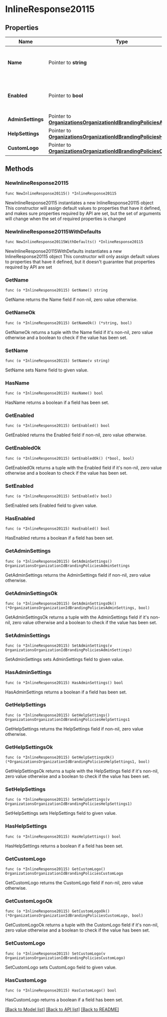 # InlineResponse20115

## Properties

Name | Type | Description | Notes
------------ | ------------- | ------------- | -------------
**Name** | Pointer to **string** | Name of the Dashboard branding policy. | [optional] 
**Enabled** | Pointer to **bool** | Boolean indicating whether this policy is enabled. | [optional] 
**AdminSettings** | Pointer to [**OrganizationsOrganizationIdBrandingPoliciesAdminSettings**](OrganizationsOrganizationIdBrandingPoliciesAdminSettings.md) |  | [optional] 
**HelpSettings** | Pointer to [**OrganizationsOrganizationIdBrandingPoliciesHelpSettings1**](OrganizationsOrganizationIdBrandingPoliciesHelpSettings1.md) |  | [optional] 
**CustomLogo** | Pointer to [**OrganizationsOrganizationIdBrandingPoliciesCustomLogo**](OrganizationsOrganizationIdBrandingPoliciesCustomLogo.md) |  | [optional] 

## Methods

### NewInlineResponse20115

`func NewInlineResponse20115() *InlineResponse20115`

NewInlineResponse20115 instantiates a new InlineResponse20115 object
This constructor will assign default values to properties that have it defined,
and makes sure properties required by API are set, but the set of arguments
will change when the set of required properties is changed

### NewInlineResponse20115WithDefaults

`func NewInlineResponse20115WithDefaults() *InlineResponse20115`

NewInlineResponse20115WithDefaults instantiates a new InlineResponse20115 object
This constructor will only assign default values to properties that have it defined,
but it doesn't guarantee that properties required by API are set

### GetName

`func (o *InlineResponse20115) GetName() string`

GetName returns the Name field if non-nil, zero value otherwise.

### GetNameOk

`func (o *InlineResponse20115) GetNameOk() (*string, bool)`

GetNameOk returns a tuple with the Name field if it's non-nil, zero value otherwise
and a boolean to check if the value has been set.

### SetName

`func (o *InlineResponse20115) SetName(v string)`

SetName sets Name field to given value.

### HasName

`func (o *InlineResponse20115) HasName() bool`

HasName returns a boolean if a field has been set.

### GetEnabled

`func (o *InlineResponse20115) GetEnabled() bool`

GetEnabled returns the Enabled field if non-nil, zero value otherwise.

### GetEnabledOk

`func (o *InlineResponse20115) GetEnabledOk() (*bool, bool)`

GetEnabledOk returns a tuple with the Enabled field if it's non-nil, zero value otherwise
and a boolean to check if the value has been set.

### SetEnabled

`func (o *InlineResponse20115) SetEnabled(v bool)`

SetEnabled sets Enabled field to given value.

### HasEnabled

`func (o *InlineResponse20115) HasEnabled() bool`

HasEnabled returns a boolean if a field has been set.

### GetAdminSettings

`func (o *InlineResponse20115) GetAdminSettings() OrganizationsOrganizationIdBrandingPoliciesAdminSettings`

GetAdminSettings returns the AdminSettings field if non-nil, zero value otherwise.

### GetAdminSettingsOk

`func (o *InlineResponse20115) GetAdminSettingsOk() (*OrganizationsOrganizationIdBrandingPoliciesAdminSettings, bool)`

GetAdminSettingsOk returns a tuple with the AdminSettings field if it's non-nil, zero value otherwise
and a boolean to check if the value has been set.

### SetAdminSettings

`func (o *InlineResponse20115) SetAdminSettings(v OrganizationsOrganizationIdBrandingPoliciesAdminSettings)`

SetAdminSettings sets AdminSettings field to given value.

### HasAdminSettings

`func (o *InlineResponse20115) HasAdminSettings() bool`

HasAdminSettings returns a boolean if a field has been set.

### GetHelpSettings

`func (o *InlineResponse20115) GetHelpSettings() OrganizationsOrganizationIdBrandingPoliciesHelpSettings1`

GetHelpSettings returns the HelpSettings field if non-nil, zero value otherwise.

### GetHelpSettingsOk

`func (o *InlineResponse20115) GetHelpSettingsOk() (*OrganizationsOrganizationIdBrandingPoliciesHelpSettings1, bool)`

GetHelpSettingsOk returns a tuple with the HelpSettings field if it's non-nil, zero value otherwise
and a boolean to check if the value has been set.

### SetHelpSettings

`func (o *InlineResponse20115) SetHelpSettings(v OrganizationsOrganizationIdBrandingPoliciesHelpSettings1)`

SetHelpSettings sets HelpSettings field to given value.

### HasHelpSettings

`func (o *InlineResponse20115) HasHelpSettings() bool`

HasHelpSettings returns a boolean if a field has been set.

### GetCustomLogo

`func (o *InlineResponse20115) GetCustomLogo() OrganizationsOrganizationIdBrandingPoliciesCustomLogo`

GetCustomLogo returns the CustomLogo field if non-nil, zero value otherwise.

### GetCustomLogoOk

`func (o *InlineResponse20115) GetCustomLogoOk() (*OrganizationsOrganizationIdBrandingPoliciesCustomLogo, bool)`

GetCustomLogoOk returns a tuple with the CustomLogo field if it's non-nil, zero value otherwise
and a boolean to check if the value has been set.

### SetCustomLogo

`func (o *InlineResponse20115) SetCustomLogo(v OrganizationsOrganizationIdBrandingPoliciesCustomLogo)`

SetCustomLogo sets CustomLogo field to given value.

### HasCustomLogo

`func (o *InlineResponse20115) HasCustomLogo() bool`

HasCustomLogo returns a boolean if a field has been set.


[[Back to Model list]](../README.md#documentation-for-models) [[Back to API list]](../README.md#documentation-for-api-endpoints) [[Back to README]](../README.md)


